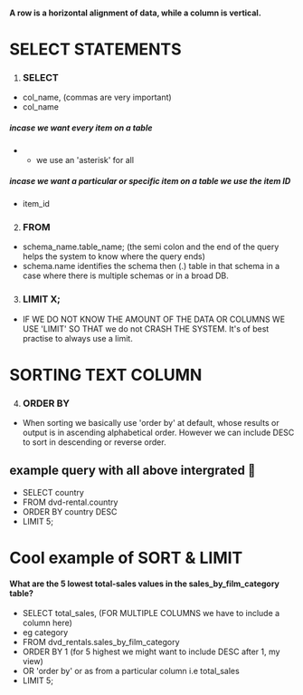 #### A row is a horizontal alignment of data, while a column is vertical.
# SELECT STATEMENTS
1. ### SELECT
- col_name, (commas are very important)
- col_name

##### incase we want every item on a table
- * we use an 'asterisk' for all
##### incase we want a particular or specific item on a table we use the item ID
- item_id

2. ### FROM 
- schema_name.table_name; (the semi colon and the end of the query helps the system to know where the query ends)
- schema.name identifies the schema then (.) table in that schema in a case where there is multiple schemas or in a broad DB.

3. ### LIMIT X; 
- IF WE DO NOT KNOW THE AMOUNT OF THE DATA OR COLUMNS WE USE 'LIMIT' SO THAT we do not CRASH THE SYSTEM. It's of best practise to always use a limit.

# SORTING TEXT COLUMN
4. ### ORDER BY
- When sorting we basically use 'order by' at default, whose results or output is in ascending alphabetical order. However we can include DESC to sort in descending or reverse order.

## example query with all above intergrated 📧
- SELECT country
- FROM dvd-rental.country
- ORDER BY country DESC
- LIMIT 5;

# Cool example of SORT & LIMIT
#### What are the 5 lowest total-sales values in the sales_by_film_category table?
- SELECT total_sales,  (FOR MULTIPLE COLUMNS we have to include a column here)
- eg category
- FROM dvd_rentals.sales_by_film_category
- ORDER BY 1   (for 5 highest we might want to include DESC after 1, my view)
- OR 'order by' or as from a particular column i.e total_sales
- LIMIT 5;

